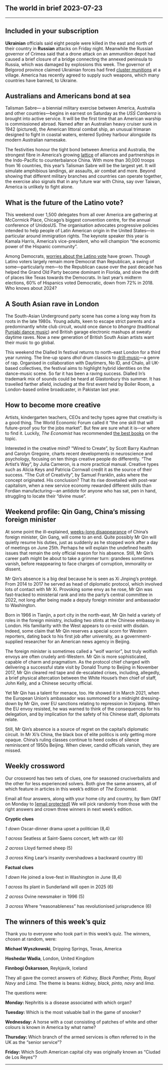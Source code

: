 ## The world in brief 2023-07-23

----------

## Included in your subscription



<strong>Ukrainian</strong> officials said eight people were killed in the east and north of their country in <strong>Russian</strong> attacks on Friday night. Meanwhile the Russian governor of Crimea said that a drone attack on an ammunition depot had caused a brief closure of a bridge connecting the annexed peninsula to Russia, which was damaged by explosions this week. The governor of Belgorod province claimed Ukrainian forces had fired [cluster munitions](https://https://www.https://www.economist.com/the-economist-explains/2022/07/07/why-are-cluster-munitions-so-dangerous) at a village. America has recently agreed to supply such weapons, which many countries have banned, to Ukraine.

## Australians and Americans bond at sea

Talisman Sabre— a biennial military exercise between America, Australia and other countries—begins in earnest on Saturday as the <em>USS</em> <em>Canberra</em> is brought into active service. It will be the first time that an American warship is commissioned abroad. Named after an Australian heavy cruiser sunk in 1942 (pictured), the American littoral combat ship, an unusual trimaran designed to fight in coastal waters, entered Sydney harbour alongside its modern Australian namesake.

The festivities honour the tight bond between America and Australia, the strongest fibre in America’s growing [lattice](https://https://www.https://www.economist.com/united-states/2023/06/15/how-the-pentagon-thinks-about-americas-strategy-in-the-pacific) of alliances and partnerships in the Indo-Pacific to counterbalance China. With more than 30,000 troops from 16 countries, this year’s Talisman Sabre will be the largest yet. It will simulate amphibious landings, air assaults, air combat and more. Beyond showing that different military branches and countries can operate together, the exercise also signals that in any future war with China, say over Taiwan, America is unlikely to fight alone. 

## What is the future of the Latino vote?

This weekend over 1,500 delegates from all over America are gathering at McCormick Place, Chicago’s biggest convention centre, for the annual conference of UnidosUS. The organisation advocates progressive policies intended to help people of Latin American origin in the United States—in particular around immigration rights. The keynote speaker this year is Kamala Harris, America’s vice-president, who will champion “the economic power of the Hispanic community”. 

Among Democrats, [worries about the Latino vote](https://https://www.https://www.economist.com/united-states/2022/07/07/democrats-have-a-hispanic-problem) have grown. Though Latino voters largely remain more Democrat than Republican, a swing of some—particularly men—to the Republican cause over the past decade has helped the Grand Old Party become dominant in Florida, and slow the drift of places like Texas towards the Democrats. In last year’s midterm elections, 60% of Hispanics voted Democratic, down from 72% in 2018. Who knows about 2024? 

## A South Asian rave in London

The South-Asian Underground party scene has come a long way from its roots in the late 1980s. Young adults, keen to escape strict parents and a predominantly white club circuit, would once dance to <em>bhangra</em> (traditional [Punjabi dance music](https://https://www.https://www.economist.com/1843/2012/12/05/kuljit-bhamra)) and British garage electronic mashups at sweaty daytime raves. Now a new generation of British South Asian artists want their music to go global. 

This weekend the Dialled In festival returns to north-east London for a third year running. The line-up spans <em>dhol </em>drum classics to [drill-music](https://https://www.https://www.economist.com/britain/2022/05/07/the-british-police-unit-helping-remove-drill-music-videos-from-the-web)—a genre of rap. Organised in collaboration with Daytimers, No ID, and Chalo, all UK-based collectives, the festival aims to highlight hybrid identities on the dance-music scene. So far it has been a raving success. Dialled In’s trademark mix of sounds could be heard at Glastonbury this summer. It has travelled farther afield, including at the first event held by Boiler Room, a London-based online broadcaster, in Pakistan last year.

## How to become more creative

Artists, kindergarten teachers, CEOs and techy types agree that creativity is a good thing. The World Economic Forum called it “the one skill that will future-proof you for the jobs market”. But few are sure what it is—or where to find it. Luckily, <em>The Economist </em>has recommended [the best books](https://https://www.https://www.economist.com/the-economist-reads/2023/07/12/what-to-read-to-become-more-creative) on the topic. 

Interested in the creative mind? “Wired to Create”, by Scott Barry Kaufman and Carolyn Gregoire, charts recent developments in neuroscience and psychology, focusing on ten things creative people do differently. “The Artist’s Way”, by Julia Cameron, is a more practical manual. Creative types such as Alicia Keys and Patricia Cornwall credit it as the source of their success. “The Cult of Creativity”, by Samuel Franklin, asks where the concept originated. His conclusion? That its rise dovetailed with post-war capitalism, when a new service economy rewarded different skills than Fordian manufacturing—an antidote for anyone who has sat, pen in hand, struggling to locate their “divine muse”.

## Weekend profile: Qin Gang, China’s missing foreign minister

At some point the ill-explained, [weeks-long disappearance](https://https://www.https://www.economist.com/china/2023/07/20/chinas-foreign-minister-goes-missing) of China’s foreign minister, Qin Gang, will come to an end. Quite possibly Mr Qin will quietly resume his duties, just as suddenly as he stopped work after a day of meetings on June 25th. Perhaps he will explain the undefined health issues that remain the only official reason for his absence. Still, Mr Qin’s career path might be about to take a grimmer turn: grandees sometimes vanish, before reappearing to face charges of corruption, immorality or dissent.

Mr Qin’s absence is a big deal because he is seen as Xi Jinping’s protégé. From 2014 to 2017 he served as head of diplomatic protocol, which involved lots of contact with Mr Xi. Provoking some envy as he rose, Mr Qin was fast-tracked to ministerial rank and into the party’s central committee in 2022, not long after being made a deputy foreign minister and ambassador to Washington. 

Born in 1966 in Tianjin, a port city in the north-east, Mr Qin held a variety of roles in the foreign ministry, including two stints at the Chinese embassy in London. His familiarity with the West appears to co-exist with disdain. Indeed, some claim that Mr Qin reserves a special scorn for Western reporters, dating back to his first job after university, as a government-supplied researcher for an American news agency in Beijing. 

The foreign minister is sometimes called a “wolf warrior”, but truly wolfish envoys are often crudely anti-Western. Mr Qin is more sophisticated, capable of charm and pragmatism. As the protocol chief charged with delivering a successful state visit by Donald Trump to Beijing in November 2017, Mr Qin cleared red tape and de-escalated crises, including, allegedly, a brief physical altercation between the White House’s then chief of staff, John Kelly, and a Chinese security official. 

Yet Mr Qin has a talent for menace, too. He showed it in March 2021, when the European Union’s ambassador was summoned for a midnight dressing-down by Mr Qin, over EU sanctions relating to repression in Xinjiang. When the EU envoy resisted, he was warned to think of the consequences for his delegation, and by implication for the safety of his Chinese staff, diplomats relate. 

Still, Mr Qin’s absence is a source of regret on the capital’s diplomatic circuit. In Mr Xi’s China, the black box of elite politics is only getting more opaque. China’s ruling classes continue to heed codes of silence reminiscent of 1950s Beijing. When clever, candid officials vanish, they are missed.

## Weekly crossword

Our crossword has two sets of clues, one for seasoned cruciverbalists and the other for less experienced solvers. Both give the same answers, all of which feature in articles in this week’s edition of <em>The Economist</em>.

Email all four answers, along with your home city and country, by 9am GMT on Monday to [[email&#160;protected]](https://https://www.https://www.economist.com/cdn-cgi/l/email-protection) We will pick randomly from those with the right answers and crown three winners in next week’s edition.

<strong>Cryptic clues</strong>

<em>1 down</em> Oscar-dinner drama upset a politician (8,4) 

<em>1 across </em>Seatless at Saint-Saens concert, left with car (6) 

<em>2 across </em> Lloyd farmed sheep (5) 

<em>3 across</em> King Lear’s insanity overshadows a backward country (6) 

<strong>Factual clues</strong>

<em>1 down</em> He joined a love-fest in Washington in June (8,4)

<em>1 across </em>Its plant in Sunderland will open in 2025 (6)

<em>2 across </em> Ovine newsmaker in 1996 (5) 

<em>3 across</em> Where “reasonableness” has revolutionised jurisprudence (6)

## The winners of this week’s quiz

Thank you to everyone who took part in this week’s quiz. The winners, chosen at random, were: 

<strong>Michael Wyszkowski</strong>, Dripping Springs, Texas, America 

<strong>Hoshedar Wadia</strong>, London, United Kingdom

<strong>Finnbogi Óskarsson</strong>, Reykjavík, Iceland

They all gave the correct answers of<em>: Kidney, Black Panther, Pinto, Royal Navy </em>and <em>Lima. </em>The theme is beans:<em> kidney, black, pinto, navy </em>and <em>lima.</em>

The questions were:

<strong>Monday: </strong>Nephritis is a disease associated with which organ?

<strong>Tuesday: </strong>Which is the most valuable ball in the game of snooker?

<strong>Wednesday: </strong>A horse with a coat consisting of patches of white and other colours is known in America by what name?

<strong>Thursday: </strong>Which branch of the armed services is often referred to in the UK as the “senior service”?

<strong>Friday: </strong>Which South American capital city was originally known as “Ciudad de Los Reyes”?

----------
